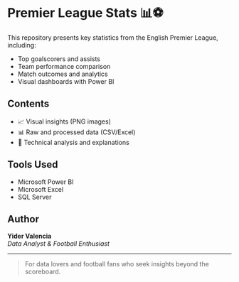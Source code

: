 # Premier League Stats 📊⚽

This repository presents key statistics from the English Premier League, including:

- Top goalscorers and assists
- Team performance comparison
- Match outcomes and analytics
- Visual dashboards with Power BI

## Contents
- 📈 Visual insights (PNG images)
- 📊 Raw and processed data (CSV/Excel)
- 📄 Technical analysis and explanations

## Tools Used
- Microsoft Power BI
- Microsoft Excel
- SQL Server

## Author
**Yider Valencia**  
*Data Analyst & Football Enthusiast*

---

> For data lovers and football fans who seek insights beyond the scoreboard.
